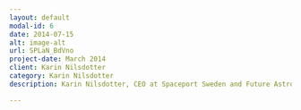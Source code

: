 ```yaml
---
layout: default
modal-id: 6
date: 2014-07-15
alt: image-alt
url: SPLaN_BdVno
project-date: March 2014
client: Karin Nilsdotter
category: Karin Nilsdotter
description: Karin Nilsdotter, CEO at Spaceport Sweden and Future Astronaut @ Women In Tech Stockholm

---
```

